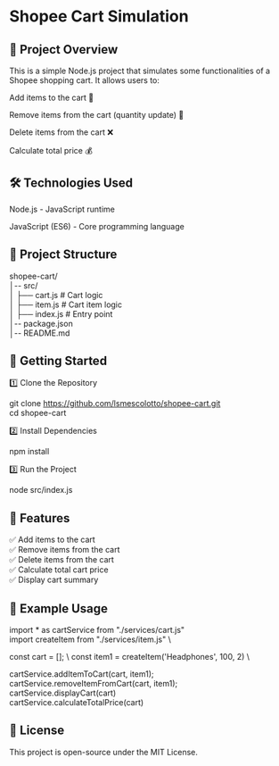 # Shopee Cart Simulation

## 📌 Project Overview

This is a simple Node.js project that simulates some functionalities of a Shopee shopping cart. It allows users to:

Add items to the cart 🛒

Remove items from the cart (quantity update) 🔄

Delete items from the cart ❌

Calculate total price 💰


## 🛠️ Technologies Used

Node.js - JavaScript runtime

JavaScript (ES6) - Core programming language


## 📂 Project Structure

shopee-cart/ \
│-- src/ \
│   ├── cart.js  # Cart logic \
│   ├── item.js  # Cart item logic \
│   ├── index.js  # Entry point \
│-- package.json \
│-- README.md

## 🚀 Getting Started

1️⃣ Clone the Repository

git clone https://github.com/lsmescolotto/shopee-cart.git \
cd shopee-cart

2️⃣ Install Dependencies

npm install

3️⃣ Run the Project

node src/index.js

## 📌 Features

✅ Add items to the cart \
✅ Remove items from the cart \
✅ Delete items from the cart \
✅ Calculate total cart price \
✅ Display cart summary

## 📜 Example Usage

import * as cartService from "./services/cart.js" \
import createItem from "./services/item.js" \

const cart = []; \ 
const item1 = createItem('Headphones', 100, 2) \

cartService.addItemToCart(cart, item1); \
cartService.removeItemFromCart(cart, item1); \
cartService.displayCart(cart) \
cartService.calculateTotalPrice(cart)


## 📜 License

This project is open-source under the MIT License.